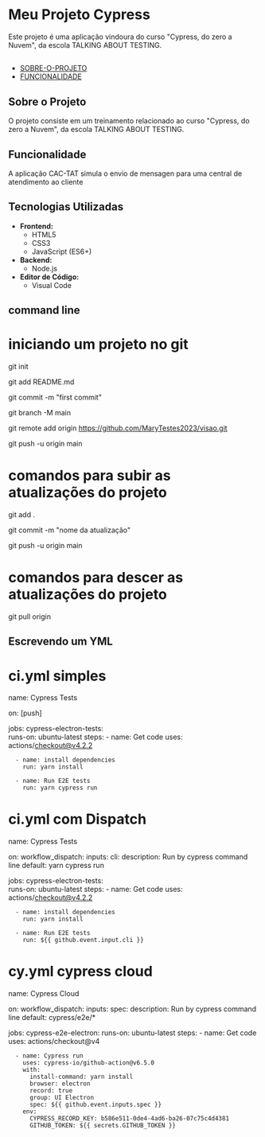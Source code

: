 # Meu Projeto Cypress
Este projeto é uma aplicação vindoura do curso "Cypress, do zero a Nuvem", da escola TALKING ABOUT TESTING.

## 
- [SOBRE-O-PROJETO](#Sobre-o-projeto)
- [FUNCIONALIDADE](Funcionalidade)

 ## Sobre o Projeto
   O projeto consiste em um treinamento relacionado ao curso "Cypress, do zero a Nuvem", da escola TALKING ABOUT TESTING.

 ## Funcionalidade
  A aplicação CAC-TAT simula o envio de mensagen para uma central de atendimento ao cliente

  ## Tecnologias Utilizadas

-   **Frontend:**
    -   HTML5
    -   CSS3
    -   JavaScript (ES6+)
-   **Backend:**
    -   Node.js
-   **Editor de Código:**
    -   Visual Code

 ## command line

 # iniciando um projeto no git

git init

git add README.md

git commit -m "first commit"

git branch -M main

git remote add origin https://github.com/MaryTestes2023/visao.git

git push -u origin main

# comandos para subir as atualizações do projeto

git add .

git commit -m "nome da atualização"

git push -u origin main

# comandos para descer as atualizações do projeto

git pull origin

## Escrevendo um YML

# ci.yml simples
name: Cypress Tests

on: [push]

jobs:
  cypress-electron-tests:  
    runs-on: ubuntu-latest
    steps:
      - name: Get code
        uses: actions/checkout@v4.2.2

      - name: install dependencies
        run: yarn install

      - name: Run E2E tests
        run: yarn cypress run

# ci.yml com Dispatch

name: Cypress Tests

on:
  workflow_dispatch:
    inputs:
      cli:
        description: Run by cypress command line
        default: yarn cypress run

jobs:
  cypress-electron-tests:  
    runs-on: ubuntu-latest
    steps:
      - name: Get code
        uses: actions/checkout@v4.2.2

      - name: install dependencies
        run: yarn install

      - name: Run E2E tests
        run: ${{ github.event.input.cli }}

# cy.yml cypress cloud

name: Cypress Cloud

on:
  workflow_dispatch:
    inputs:
      spec:
        description: Run by cypress command line
        default: cypress/e2e/*

jobs:
  cypress-e2e-electron:
    runs-on: ubuntu-latest
    steps:
      - name: Get code
        uses: actions/checkout@v4

      - name: Cypress run
        uses: cypress-io/github-action@v6.5.0
        with:
          install-command: yarn install
          browser: electron
          record: true
          group: UI Electron
          spec: ${{ github.event.inputs.spec }}
        env:
          CYPRESS_RECORD_KEY: b586e511-0de4-4ad6-ba26-07c75c4d4381
          GITHUB_TOKEN: ${{ secrets.GITHUB_TOKEN }}